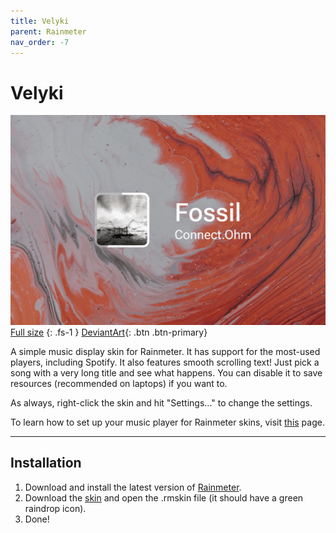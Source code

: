 ```yaml
---
title: Velyki
parent: Rainmeter
nav_order: -7
---
```


# Velyki

![](header_1500px.jpg)
[Full size](header.jpg)
{: .fs-1 }
[DeviantArt](https://www.deviantart.com/adriaanjelle/art/Sienna-2-0-Updated-2024-06-17-983724087){: .btn .btn-primary}

A simple music display skin for Rainmeter. It has support for the most-used players, including Spotify. It also features smooth scrolling text! Just pick a song with a very long title and see what happens. You can disable it to save resources (recommended on laptops) if you want to.

As always, right-click the skin and hit "Settings..." to change the settings.

To learn how to set up your music player for Rainmeter skins, visit [this](https://github.com/adriaanjelle/Rainmeter-Music-Player-Guide) page.

----

## Installation

1. Download and install the latest version of [Rainmeter](https://www.rainmeter.net/).  
2. Download the [skin](https://github.com/adriaanjelle/Velyki/releases/latest) and open the .rmskin file (it should have a green raindrop icon).  
3. Done!
